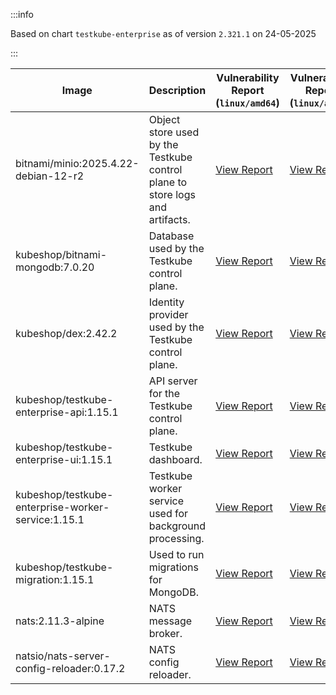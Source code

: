 :::info

Based on chart `testkube-enterprise` as of version `2.321.1` on 24-05-2025

:::

| Image | Description | Vulnerability Report (`linux/amd64`) | Vulnerability Report (`linux/arm64`) | Docker Image |
|-------|-------------|----------------------------------------|----------------------------------------|--------------|
| bitnami/minio:2025.4.22-debian-12-r2 | Object store used by the Testkube control plane to store logs and artifacts. | [View Report](./minio-2025.4.22-debian-12-r2_linux_amd64.md) | [View Report](./minio-2025.4.22-debian-12-r2_linux_arm64.md) | [View Image](https://hub.docker.com/layers/bitnami/minio/2025.4.22-debian-12-r2/images/sha256-b55af04849786132c6571b916da9cfd77e1eaa813917929c06f023bebf94873b?context=explore) |
| kubeshop/bitnami-mongodb:7.0.20 | Database used by the Testkube control plane. | [View Report](./bitnami-mongodb-7.0.20_linux_amd64.md) | [View Report](./bitnami-mongodb-7.0.20_linux_arm64.md) | [View Image](https://hub.docker.com/layers/kubeshop/bitnami-mongodb/7.0.20/images/sha256-8663700de129c2066dac073d15a675f6318d55d1afd427be48a0f1afeeb25a20?context=explore) |
| kubeshop/dex:2.42.2 | Identity provider used by the Testkube control plane. | [View Report](./dex-2.42.2_linux_amd64.md) | [View Report](./dex-2.42.2_linux_arm64.md) | [View Image](https://hub.docker.com/layers/kubeshop/dex/2.42.2/images/sha256-fae22cdfdb6e9adebe232ae42afcf41b687c6789c704ff3d42866973b0a8a828?context=explore) |
| kubeshop/testkube-enterprise-api:1.15.1 | API server for the Testkube control plane. | [View Report](./testkube-enterprise-api-1.15.1_linux_amd64.md) | [View Report](./testkube-enterprise-api-1.15.1_linux_arm64.md) | [View Image](https://hub.docker.com/layers/kubeshop/testkube-enterprise-api/1.15.1/images/sha256-d4720a23da68cb6736d5814735819b2068dac736b31f0d0968b5dd37e6e9e0c7?context=explore) |
| kubeshop/testkube-enterprise-ui:1.15.1 | Testkube dashboard. | [View Report](./testkube-enterprise-ui-1.15.1_linux_amd64.md) | [View Report](./testkube-enterprise-ui-1.15.1_linux_arm64.md) | [View Image](https://hub.docker.com/layers/kubeshop/testkube-enterprise-ui/1.15.1/images/sha256-6f5c55cd964e6898e25cb666002a2a198c4d31219071f15ff19c841685ac019a?context=explore) |
| kubeshop/testkube-enterprise-worker-service:1.15.1 | Testkube worker service used for background processing. | [View Report](./testkube-enterprise-worker-service-1.15.1_linux_amd64.md) | [View Report](./testkube-enterprise-worker-service-1.15.1_linux_arm64.md) | [View Image](https://hub.docker.com/layers/kubeshop/testkube-enterprise-worker-service/1.15.1/images/sha256-d774d272e10e34227ed7f3aa3b21e9b9f5bd6adf1d0776df585a4612fb3ccdec?context=explore) |
| kubeshop/testkube-migration:1.15.1 | Used to run migrations for MongoDB. | [View Report](./testkube-migration-1.15.1_linux_amd64.md) | [View Report](./testkube-migration-1.15.1_linux_arm64.md) | [View Image](https://hub.docker.com/layers/kubeshop/testkube-migration/1.15.1/images/sha256-588c6db3324de137ba03db5bc1c95bdf38ec83598497080e77ff3c3eaa2eb7f1?context=explore) |
| nats:2.11.3-alpine | NATS message broker. | [View Report](./nats-2.11.3-alpine_linux_amd64.md) | [View Report](./nats-2.11.3-alpine_linux_arm64.md) | [View Image](https://hub.docker.com/layers/library/nats/2.11.3-alpine/images/sha256-f6be324fcee27f2a91178d74f77bb4ba3e5a9d2e72ba7d6871f45d14aadca40a?context=explore) |
| natsio/nats-server-config-reloader:0.17.2 | NATS config reloader. | [View Report](./nats-server-config-reloader-0.17.2_linux_amd64.md) | [View Report](./nats-server-config-reloader-0.17.2_linux_arm64.md) | [View Image](https://hub.docker.com/layers/natsio/nats-server-config-reloader/0.17.2/images/sha256-65f3b70ec5a100743844cc8b73989f12ea9ba360fdd23069b20bdbd2654d9b94?context=explore) |
